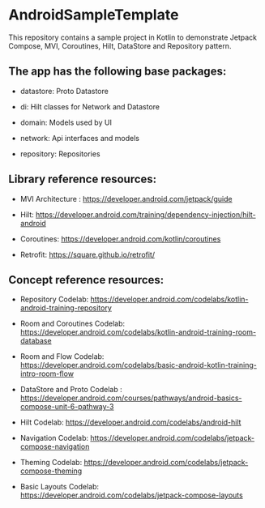 # AndroidSampleTemplate
This repository contains a sample project in Kotlin to demonstrate Jetpack Compose, MVI, Coroutines, Hilt, DataStore and Repository pattern.

## The app has the following base packages:

- datastore: Proto Datastore

- di: Hilt classes for Network and Datastore

- domain: Models used by UI

- network: Api interfaces and models

- repository: Repositories

## Library reference resources:

- MVI Architecture : https://developer.android.com/jetpack/guide

- Hilt: https://developer.android.com/training/dependency-injection/hilt-android

- Coroutines: https://developer.android.com/kotlin/coroutines

- Retrofit: https://square.github.io/retrofit/

## Concept reference resources:

- Repository Codelab: https://developer.android.com/codelabs/kotlin-android-training-repository

- Room and Coroutines Codelab: https://developer.android.com/codelabs/kotlin-android-training-room-database

- Room and Flow Codelab: https://developer.android.com/codelabs/basic-android-kotlin-training-intro-room-flow

- DataStore and Proto Codelab : https://developer.android.com/courses/pathways/android-basics-compose-unit-6-pathway-3

- Hilt Codelab: https://developer.android.com/codelabs/android-hilt

- Navigation Codelab: https://developer.android.com/codelabs/jetpack-compose-navigation

- Theming Codelab: https://developer.android.com/codelabs/jetpack-compose-theming

- Basic Layouts Codelab: https://developer.android.com/codelabs/jetpack-compose-layouts

